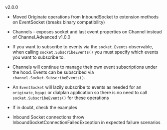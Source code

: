 v2.0.0
 - Moved Originate operations from InboundSocket to extension methods on EventSocket (breaks binary compatibility)
 - Channels - exposes socket and last event properties on Channel instead of Channel.Advanced
v1.0.0
 - If you want to subscribe to events via the `socket.Events` observable, when calling ```socket.SubscribeEvents()``` you must specify which events you want to subscribe to.
 - Channels will continue to manage their own event subscriptions under the hood. Events can be subscribed via ```channel.Socket.SubscribeEvents()```.
 - An `EventSocket` will lazily subscribe to events as needed for an `originate`, `bgapi` or dialplan application so there is no need to call `socket.SubscribeEvents()` for these operations
 - If in doubt, check the examples

 - Inbound Socket connections throw InboundSocketConnectionFailedException in expected failure scenarios